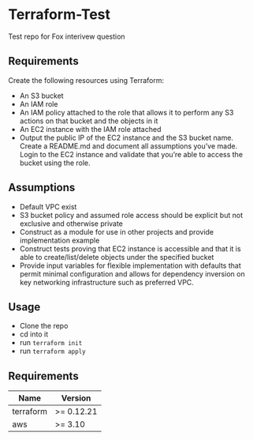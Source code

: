 # Terraform-Test
Test repo for Fox interivew question

## Requirements

Create the following resources using Terraform:
* An S3 bucket
* An IAM role
* An IAM policy attached to the role that allows it to perform any S3 actions on that bucket and the objects in it
* An EC2 instance with the IAM role attached
* Output the public IP of the EC2 instance and the S3 bucket name.
Create a README.md and document all assumptions you’ve made. Login to the EC2 instance and validate that you’re able to access the bucket using the role.

## Assumptions

* Default VPC exist
* S3 bucket policy and assumed role access should be explicit but not exclusive and otherwise private
* Construct as a module for use in other projects and provide implementation example
* Construct tests proving that EC2 instance is accessible and that it is able to create/list/delete objects under the specified bucket
* Provide input variables for flexible implementation with defaults that permit minimal configuration and allows for dependency inversion on key networking infrastructure such as preferred VPC.

## Usage
* Clone the repo
* cd into it
* run `terraform init`
* run `terraform apply`


## Requirements

| Name | Version |
|------|---------|
| terraform | >= 0.12.21 |
| aws | >= 3.10 |
